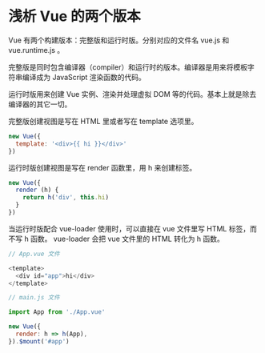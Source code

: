 # 浅析 Vue 的两个版本

Vue 有两个构建版本：完整版和运行时版。分别对应的文件名 vue.js 和 vue.runtime.js 。

完整版是同时包含编译器（compiler）和运行时的版本。编译器是用来将模板字符串编译成为 JavaScript 渲染函数的代码。

运行时版用来创建 Vue 实例、渲染并处理虚拟 DOM 等的代码。基本上就是除去编译器的其它一切。

完整版创建视图是写在 HTML 里或者写在 template 选项里。

```javascript
new Vue({
  template: '<div>{{ hi }}</div>'
})
```

运行时版创建视图是写在 render 函数里，用 h 来创建标签。

```javascript
new Vue({
  render (h) {
    return h('div', this.hi)
  }
})
```

当运行时版配合 vue-loader 使用时，可以直接在 vue 文件里写 HTML 标签，而不写 h 函数。 vue-loader 会把 vue 文件里的 HTML 转化为 h 函数。

```javascript
// App.vue 文件

<template>
  <div id="app">hi</div>
</template>
```

```javascript
// main.js 文件

import App from './App.vue'

new Vue({
  render: h => h(App),
}).$mount('#app')
```
